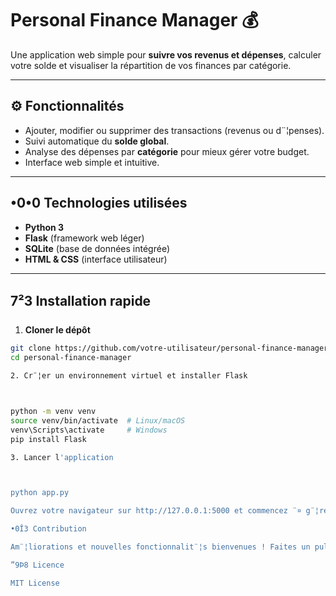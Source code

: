# Personal Finance Manager 💰

Une application web simple pour **suivre vos revenus et dépenses**, calculer votre solde et visualiser la répartition de vos finances par catégorie.

---

## ⚙️ Fonctionnalités

- Ajouter, modifier ou supprimer des transactions (revenus ou d¨¦penses).  
- Suivi automatique du **solde global**.  
- Analyse des dépenses par **catégorie** pour mieux gérer votre budget.  
- Interface web simple et intuitive.

---

## •0•0 Technologies utilisées

- **Python 3**  
- **Flask** (framework web léger)  
- **SQLite** (base de données intégrée)  
- **HTML & CSS** (interface utilisateur)

---

## 7²3 Installation rapide

1. **Cloner le dépôt**
```bash
git clone https://github.com/votre-utilisateur/personal-finance-manager.git
cd personal-finance-manager

2. Cr¨¦er un environnement virtuel et installer Flask



python -m venv venv
source venv/bin/activate  # Linux/macOS
venv\Scripts\activate     # Windows
pip install Flask

3. Lancer l'application



python app.py

Ouvrez votre navigateur sur http://127.0.0.1:5000 et commencez ¨¤ g¨¦rer vos finances !

•0Î3 Contribution

Am¨¦liorations et nouvelles fonctionnalit¨¦s bienvenues ! Faites un pull request.

”9Þ8 Licence

MIT License




